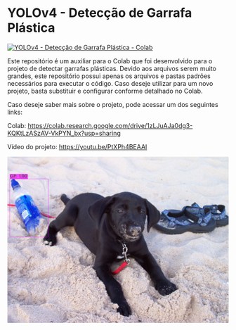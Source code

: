 # YOLOv4 - Detecção de Garrafa Plástica
[![YOLOv4 - Detecção de Garrafa Plástica - Colab](https://colab.research.google.com/assets/colab-badge.svg)](https://colab.research.google.com/drive/1zLJuAJa0dg3-KQKtLzASzAV-VkPYN_bx?usp=sharing)

Este repositório é um auxiliar para o Colab que foi desenvolvido para o projeto de detectar garrafas plásticas.
Devido aos arquivos serem muito grandes, este repositório possui apenas os arquivos e pastas padrões necessários para executar o código. Caso deseje utilizar para um novo projeto, basta substituir e configurar conforme detalhado no Colab.

Caso deseje saber mais sobre o projeto, pode acessar um dos seguintes links:

Colab: https://colab.research.google.com/drive/1zLJuAJa0dg3-KQKtLzASzAV-VkPYN_bx?usp=sharing

Vídeo do projeto: https://youtu.be/PtXPh4BEAAI


![Deteccao Garrafa Plastica](img/eb6a929172af5a8e.jpg)
